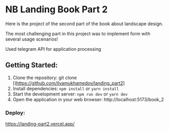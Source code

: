 # NB Landing Book Part 2

Here is the project of the second part of the book about landscape design.

The most challenging part in this project was to implement form with several usage scenarios!

Used telegram API for application processing

## Getting Started:

1. Clone the repository: git clone [(https://github.com/ilyamukhamedov/landing_part2]
2. Install dependencies: `npm install` or `yarn install`
3. Start the development server: `npm run dev` or `yarn dev`
4. Open the application in your web browser: http://localhost:5173/book_2

### Deploy:

https://landing-part2.vercel.app/
